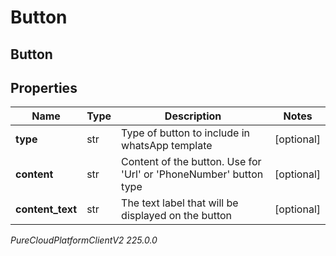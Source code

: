 # Button

## Button

## Properties

|Name | Type | Description | Notes|
|------------ | ------------- | ------------- | -------------|
| **type** | str | Type of button to include in whatsApp template | [optional] |
| **content** | str | Content of the button. Use for &#39;Url&#39; or &#39;PhoneNumber&#39; button type | [optional] |
| **content_text** | str | The text label that will be displayed on the button | [optional] |



_PureCloudPlatformClientV2 225.0.0_
